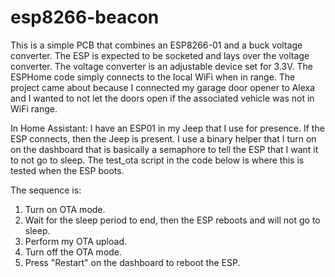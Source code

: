 # esp8266-beacon
This is a simple PCB that combines an ESP8266-01 and a buck voltage converter. The ESP is expected to be socketed and lays over the voltage converter.
The voltage converter is an adjustable device set for 3.3V.
The ESPHome code simply connects to the local WiFi when in range.
The project came about because I connected my garage door opener to Alexa and I wanted to not let the doors open if the associated vehicle was not in WiFi range.

In Home Assistant:
I have an ESP01 in my Jeep that I use for presence.
If the ESP connects, then the Jeep is present.
I use a binary helper that I turn on on the dashboard that is basically a semaphore to tell the ESP that I want it to not go to sleep. The test_ota script in the code below is where this is tested when the ESP boots.

The sequence is:
1. Turn on OTA mode.
2. Wait for the sleep period to end, then the ESP reboots and will not go to sleep.
3. Perform my OTA upload.
4. Turn off the OTA mode.
5. Press "Restart" on the dashboard to reboot the ESP.
